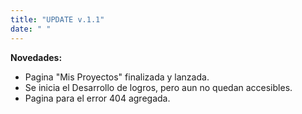 ```yaml
---
title: "UPDATE v.1.1"
date: " "
---
```


**Novedades:**
- Pagina "Mis Proyectos" finalizada y lanzada.
- Se inicia el Desarrollo de logros, pero aun no quedan accesibles.
- Pagina para el error 404 agregada.